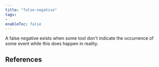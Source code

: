 ```yaml
---
title: "false-negative"
tags:
- 
enableToc: false
---
```


A false negative exists when some tool don't indicate the occurrence of some event while this does happen in reality.

## References
